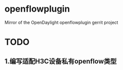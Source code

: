 # openflowplugin
Mirror of the OpenDaylight openflowplugin gerrit project

# TODO
## 1.编写适配H3C设备私有openflow类型
